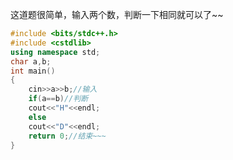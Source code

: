 这道题很简单，输入两个数，判断一下相同就可以了~~
```cpp
#include <bits/stdc++.h>
#include <cstdlib>
using namespace std;
char a,b;
int main()
{
    cin>>a>>b;//输入
    if(a==b)//判断
    cout<<"H"<<endl;
    else
    cout<<"D"<<endl;
    return 0;//结束~~~
}
```